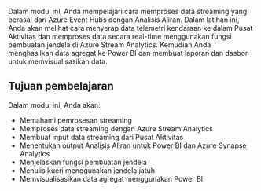 Dalam modul ini, Anda mempelajari cara memproses data streaming yang berasal dari Azure Event Hubs dengan Analisis Aliran. Dalam latihan ini, Anda akan melihat cara menyerap data telemetri kendaraan ke dalam Pusat Aktivitas dan memproses data secara real-time menggunakan fungsi pembuatan jendela di Azure Stream Analytics. Kemudian Anda menghasilkan data agregat ke Power BI dan membuat laporan dan dasbor untuk memvisualisasikan data.

## <a name="learning-objectives"></a>Tujuan pembelajaran 

Dalam modul ini, Anda akan:

- Memahami pemrosesan streaming
- Memproses data streaming dengan Azure Stream Analytics
- Membuat input data streaming dari Pusat Aktivitas
- Menentukan output Analisis Aliran untuk Power BI dan Azure Synapse Analytics
- Menjelaskan fungsi pembuatan jendela
- Menulis kueri menggunakan jendela jatuh
- Memvisualisasikan data agregat menggunakan Power BI
